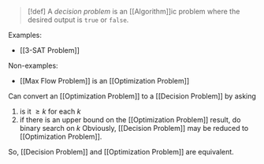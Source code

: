 >[!def]
A *decision problem* is an [[Algorithm]]ic problem where the desired output is $\texttt{true}$ or $\texttt{false}$.

Examples:
- [[3-SAT Problem]] 

Non-examples:
- [[Max Flow Problem]] is an [[Optimization Problem]]

Can convert an [[Optimization Problem]] to a [[Decision Problem]] by asking 
1. is it $≥k$ for each $k$
2. if there is an upper bound on the [[Optimization Problem]] result, do binary search on $k$
Obviously, [[Decision Problem]] may be reduced to [[Optimization Problem]].

So, [[Decision Problem]] and [[Optimization Problem]] are equivalent. 